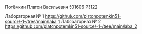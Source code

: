 Потёмкин Платон Васильевич
501606
P3122

Лабораторная № 1
https://github.com/platonpotemkin51-source/-1-/tree/main/laba_1
Лабораторная № 2
https://github.com/platonpotemkin51-source/-1-/tree/main/laba_2
